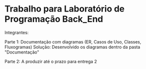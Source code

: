﻿# Trabalho para Laboratório de Programação Back_End
 
 Integrantes:
 
Parte 1: Documentação com diagramas (ER, Casos de Uso, Classes, Fluxogramas)
Solução: Desenvolvido os diagramas dentro da pasta "Documentação"

Parte 2: A produzir até o prazo para entrega 2
